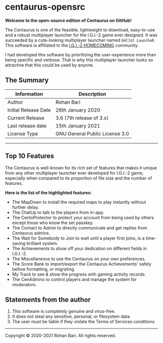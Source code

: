 # centaurus-opensrc

**Welcome to the open-source edition of Centaurus on GitHub!**

The Centaurus is one of the feasible, lightweight to download, easy-to-use
and a robust multiplayer launcher for the I.G.I.-2 game ever designed. It was
succeeded by a cute-looking multiplayer launcher named `GH[]$t LauncheR`. This
software is affiliated to the
[I.G.I.-2 HOMECOMING](https://fb.com/groups/igi2homecoming) community.

I had developed this software by prioritizing the user-experience more than
being specific and verbose. That is why this multiplayer launcher looks so
attractive that this could be used by anyone.

## The Summary

| Information          | Description                    |
| -------------------- | ------------------------------ |
| Author               | Rohan Bari                     |
| Initial Release Date | 26th January 2020              |
| Current Release      | 3.6 (7th release of 3.x)       |
| Last release date    | 15th January 2021              |
| License Type         | GNU General Public License 3.0 |


---


## Top 10 Features

The Centaurus is well-known for its rich set of features that makes it unique
from any other multiplayer launcher ever developed for I.G.I.-2 game, especially
when compared to its proportion of file size and the number of features.

**Here is the list of the highlighted features:**

- The MapDown to install the required maps to play instantly without further
  delay.
- The ChatUp to talk to the players from in-app.
- The CentoProtector to protect your account from being used by others except
  those who know the set passkey.
- The Contact to Admin to directly communicate and get replies from Centaurus
  admins.
- The Wait for Somebody to Join to wait until a player first joins, is a
  time-saving brilliant system.
- The Achievements to show off your dedication on different fields in I.G.I.-2.
- The Miscellaneous to use the Centaurus on your own preferences.
- The Score Bank to import/export the Centaurus Achievements' safely before
  formatting, or migrating.
- My Track to see & show the progress with gaming activity records.
- The CenAdmino to control players and manage the system for moderators.


## Statements from the author

  1. This software is completely genuine and virus-free.
  2. It does not steal any sensitive, personal, or filesystem data.
  3. The user must be liable if they violate the Terms of Services conditions.


---


Copyright &copy; 2020-2021 Rohan Bari. All rights reserved.
